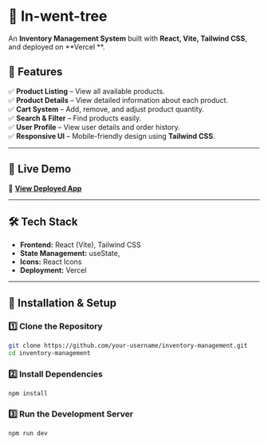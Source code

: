 # 🛒 In-went-tree

An **Inventory Management System** built with **React, Vite, Tailwind CSS**, and deployed on **Vercel **.

## 🌟 Features

✅ **Product Listing** – View all available products.  
✅ **Product Details** – View detailed information about each product.  
✅ **Cart System** – Add, remove, and adjust product quantity.  
✅ **Search & Filter** – Find products easily.  
✅ **User Profile** – View user details and order history.  
✅ **Responsive UI** – Mobile-friendly design using **Tailwind CSS**.  

---

## 🚀 Live Demo
🔗 **[View Deployed App](https://in-went-tree.vercel.app/)**  


---

## 🛠️ Tech Stack

- **Frontend:** React (Vite), Tailwind CSS  
- **State Management:** useState, 
- **Icons:** React Icons  
- **Deployment:** Vercel

---

## 🚀 Installation & Setup

### **1️⃣ Clone the Repository**
```bash
git clone https://github.com/your-username/inventory-management.git
cd inventory-management
```
### **2️⃣ Install Dependencies**
```
npm install
```
### **3️⃣ Run the Development Server**
```
npm run dev
```

